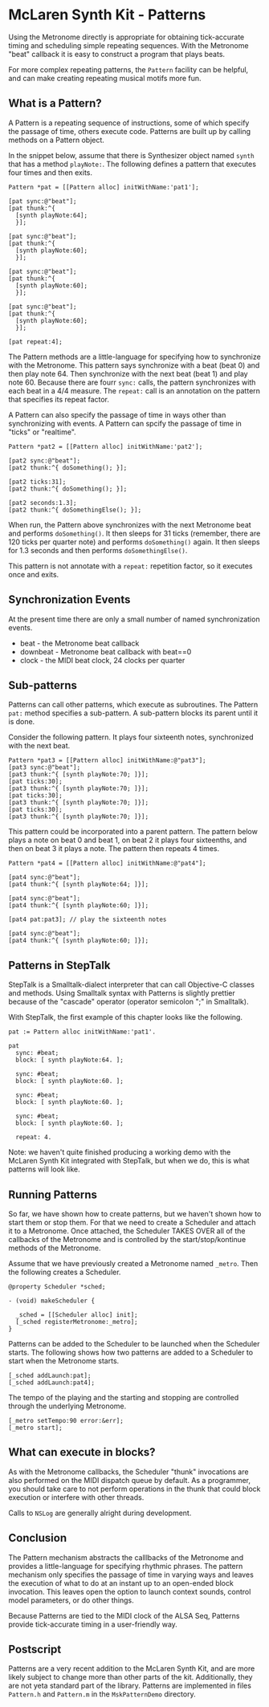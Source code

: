 # McLaren Synth Kit - Patterns

Using the Metronome directly is appropriate for obtaining tick-accurate timing and scheduling simple repeating sequences.  With the Metronome "beat" callback it is easy to construct a program that plays beats.

For more complex repeating patterns, the `Pattern` facility can be helpful, and can make creating repeating musical motifs more fun.

## What is a Pattern?

A Pattern is a repeating sequence of instructions, some of which specify the passage of time, others execute code.  Patterns are built up by calling methods on a Pattern object.

In the snippet below, assume that there is Synthesizer object named `synth` that has a method `playNote:`.  The following defines a pattern that executes four times and then exits.

``` objc
Pattern *pat = [[Pattern alloc] initWithName:'pat1'];

[pat sync:@"beat"];
[pat thunk:^{
  [synth playNote:64];
  }];

[pat sync:@"beat"];
[pat thunk:^{
  [synth playNote:60];
  }];

[pat sync:@"beat"];
[pat thunk:^{
  [synth playNote:60];
  }];

[pat sync:@"beat"];
[pat thunk:^{
  [synth playNote:60];
  }];

[pat repeat:4];
```

The Pattern methods are a little-language for specifying how to synchronize with the Metronome.  This pattern says synchronize with a beat (beat 0) and then play note 64.  Then synchronize with the next beat (beat 1) and play note 60.  Because there are fourr `sync:` calls, the pattern synchronizes with each beat in a 4/4 measure.  The `repeat:` call is an annotation on the pattern that specifies its repeat factor.

A Pattern can also specify the passage of time in ways other than synchronizing with events.  A Pattern can spcify the passage of time in "ticks" or "realtime".

``` objc
Pattern *pat2 = [[Pattern alloc] initWithName:'pat2'];

[pat2 sync:@"beat"];
[pat2 thunk:^{ doSomething(); }];

[pat2 ticks:31];
[pat2 thunk:^{ doSomething(); }];

[pat2 seconds:1.3];
[pat2 thunk:^{ doSomethingElse(); }];

```

When run, the Pattern above synchronizes with the next Metronome beat and performs `doSomething()`.  It then sleeps for 31 ticks (remember, there are 120 ticks per quarter note) and performs `doSomething()` again.  It then sleeps for 1.3 seconds and then performs `doSomethingElse()`.

This pattern is not annotate with a `repeat:` repetition factor, so it executes once and exits.

## Synchronization Events

At the present time there are only a small number of named synchronization events.

* beat - the Metronome beat callback 
* downbeat - Metronome beat callback with beat==0
* clock - the MIDI beat clock, 24 clocks per quarter

## Sub-patterns

Patterns can call other patterns, which execute as subroutines.  The Pattern `pat:` method specifies a sub-pattern.  A sub-pattern blocks its parent until it is done.

Consider the following pattern.  It plays four sixteenth notes, synchronized with the next beat.

``` objc
Pattern *pat3 = [[Pattern alloc] initWithName:@"pat3"];
[pat3 sync:@"beat"];
[pat3 thunk:^{ [synth playNote:70; ]}];
[pat ticks:30];
[pat3 thunk:^{ [synth playNote:70; ]}];
[pat ticks:30];
[pat3 thunk:^{ [synth playNote:70; ]}];
[pat ticks:30];
[pat3 thunk:^{ [synth playNote:70; ]}];
```

This pattern could be incorporated into a parent pattern.  The pattern below plays a note on beat 0 and beat 1, on beat 2 it plays four sixteenths, and then on beat 3 it plays a note.  The pattern then repeats 4 times.

``` objc
Pattern *pat4 = [[Pattern alloc] initWithName:@"pat4"];

[pat4 sync:@"beat"];
[pat4 thunk:^{ [synth playNote:64; ]}];

[pat4 sync:@"beat"];
[pat4 thunk:^{ [synth playNote:60; ]}];

[pat4 pat:pat3]; // play the sixteenth notes

[pat4 sync:@"beat"];
[pat4 thunk:^{ [synth playNote:60; ]}];
```


## Patterns in StepTalk

StepTalk is a Smalltalk-dialect interpreter that can call Objective-C classes and methods.  Using Smalltalk syntax with Patterns is slightly prettier because of the "cascade" operator (operator semicolon ";" in Smalltalk).

With StepTalk, the first example of this chapter looks like the following.

``` smalltalk
pat := Pattern alloc initWithName:'pat1'.

pat
  sync: #beat;
  block: [ synth playNote:64. ];

  sync: #beat;
  block: [ synth playNote:60. ];

  sync: #beat;
  block: [ synth playNote:60. ];

  sync: #beat;
  block: [ synth playNote:60. ];

  repeat: 4.
```

Note: we haven't quite finished producing a working demo with the McLaren Synth Kit integrated with StepTalk, but when we do, this is what patterns will look like.

## Running Patterns

So far, we have shown how to create patterns, but we haven't shown how to start them or stop them.  For that we need to create a Scheduler and attach it to a Metronome.  Once attached, the Scheduler TAKES OVER all of the callbacks of the Metronome and is controlled by the start/stop/kontinue methods of the Metronome.

Assume that we have previously created a Metronome named `_metro`.  Then the following creates a Scheduler.

``` objc
@property Scheduler *sched;

- (void) makeScheduler {

  _sched = [[Scheduler alloc] init];
  [_sched registerMetronome:_metro];
}
```

Patterns can be added to the Scheduler to be launched when the Scheduler starts.  The following shows how two patterns are added to a Scheduler to start when the Metronome starts.

``` objc
[_sched addLaunch:pat];
[_sched addLaunch:pat4];
```

The tempo of the playing and the starting and stopping are controlled through the underlying Metronome.

``` objc
[_metro setTempo:90 error:&err];
[_metro start];
```

## What can execute in blocks?

As with the Metronome callbacks, the Scheduler "thunk" invocations are also performed on the MIDI dispatch queue by default.  As a programmer, you should take care to not perform operations in the thunk that could block execution or interfere with other threads.

Calls to `NSLog` are generally alright during development.

## Conclusion

The Pattern mechanism abstracts the calllbacks of the Metronome and provides a little-language for specifying rhythmic phrases.  The pattern mechanism only specifies the passage of time in varying ways and leaves the execution of what to do at an instant up to an open-ended block invocation.  This leaves open the option to launch context sounds, control model parameters, or do other things.

Because Patterns are tied to the MIDI clock of the ALSA Seq, Patterns provide tick-accurate timing in a user-friendly way.

## Postscript

Patterns are a very recent addition to the McLaren Synth Kit, and are more likely subject to change more than other parts of the kit.  Additionally, they are not yeta standard part of the library.  Patterns are implemented in files `Pattern.h` and `Pattern.m` in the `MskPatternDemo` directory.

